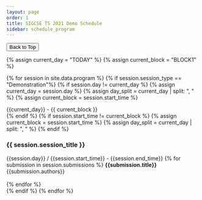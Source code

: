 ```yaml
---
layout: page
order: 1
title: SIGCSE TS 2021 Demo Schedule
sidebar: schedule_program
---
```


<button onclick="topFunction()" id="toTopButton" title="Go to top">Back to Top</button> 

{% assign current_day = "TODAY" %}
{% assign current_block = "BLOCK1" %}

{% for session in site.data.program %}
  {% if session.session_type == "Demonstration"%}
  {% if session.day != current_day %}
    {% assign current_day = session.day %}
    {% assign day_split = current_day | split: ", " %}
    {% assign current_block = session.start_time %}
<div id="{{ day_split[0] }}-{{current_block | slice: 1}}"></div>
<div class="block_header">{{current_day}} - {{ current_block }}</div>
  {% endif %}
  {% if session.start_time != current_block %}
    {% assign current_block = session.start_time %}
    {% assign day_split = current_day | split: ", " %}
    {% endif %}
<div class="card">
  <div class="container">
    <h3 id="{{session.session_id | downcase}}">{{ session.session_title }}</h3>
    <span class="alert-box demo">{{session.day}} / {{session.start_time}} - {{session.end_time}}</span>
    {% for submission in session.submissions %}
        <strong>{{submission.title}}</strong><br>
        {{submission.authors}}<br><br>
    {% endfor %}
  </div>
</div> 
  {% endif %}
{% endfor %}